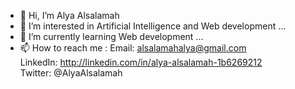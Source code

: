 - 👋 Hi, I’m Alya Alsalamah
- 👀 I’m interested in Artificial Intelligence and Web development ...
- 🌱 I’m currently learning Web development ...
- 📫 How to reach me : 
     Email: alsalamahalya@gmail.com <br>
     LinkedIn: http://linkedin.com/in/alya-alsalamah-1b6269212 <br>
     Twitter: @AlyaAlsalamah

<!---
AlyaAlsalamah/AlyaAlsalamah is a ✨ special ✨ repository because its `README.md` (this file) appears on your GitHub profile.
You can click the Preview link to take a look at your changes.
--->
